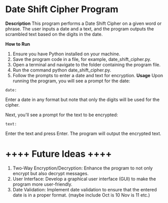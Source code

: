 # Date Shift Cipher Program
**Description**
This program performs a Date Shift Cipher on a given word or phrase. The user inputs a date and a text, and the program outputs the scrambled text based on the digits in the date.

**How to Run**
1. Ensure you have Python installed on your machine.
2. Save the program code in a file, for example, date_shift_cipher.py.
3. Open a terminal and navigate to the folder containing the program file.
4. Run the command python date_shift_cipher.py.
5. Follow the prompts to enter a date and text for encryption.
**Usage**
Upon running the program, you will see a prompt for the date:


```date:```

Enter a date in any format but note that only the digits will be used for the cipher.

Next, you'll see a prompt for the text to be encrypted:


```text:```

Enter the text and press Enter. The program will output the encrypted text.

# ++++ Future Ideas ++++
1. Two-Way Encryption/Decryption: Enhance the program to not only encrypt but also decrypt messages.
2. User Interface: Develop a graphical user interface (GUI) to make the program more user-friendly.
3. Date Validation: Implement date validation to ensure that the entered date is in a proper format. (maybe include Oct is 10 Nov is 11 etc.)
